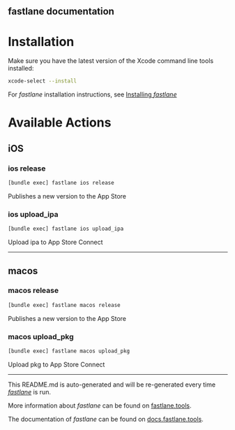 fastlane documentation
----

# Installation

Make sure you have the latest version of the Xcode command line tools installed:

```sh
xcode-select --install
```

For _fastlane_ installation instructions, see [Installing _fastlane_](https://docs.fastlane.tools/#installing-fastlane)

# Available Actions

## iOS

### ios release

```sh
[bundle exec] fastlane ios release
```

Publishes a new version to the App Store

### ios upload_ipa

```sh
[bundle exec] fastlane ios upload_ipa
```

Upload ipa to App Store Connect

----


## macos

### macos release

```sh
[bundle exec] fastlane macos release
```

Publishes a new version to the App Store

### macos upload_pkg

```sh
[bundle exec] fastlane macos upload_pkg
```

Upload pkg to App Store Connect

----

This README.md is auto-generated and will be re-generated every time [_fastlane_](https://fastlane.tools) is run.

More information about _fastlane_ can be found on [fastlane.tools](https://fastlane.tools).

The documentation of _fastlane_ can be found on [docs.fastlane.tools](https://docs.fastlane.tools).
